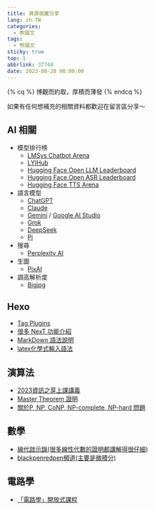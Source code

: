 ```yaml
---
title: 資源收藏分享
lang: zh-TW
categories:
  - 熊貓文
tags:
  - 熊貓文
sticky: true
top: 1
abbrlink: 37744
date: 2023-08-28 00:00:00
---
```

{% cq %}
博觀而約取，厚積而薄發
{% endcq %}
<!--more-->

如果有任何想補充的相關資料都歡迎在留言區分享～

## AI 相關

- 模型排行榜
  - [LMSys Chatbot Arena](https://chat.lmsys.org)
  - [LYIHub](https://lyihub.com)
  - [Hugging Face Open LLM Leaderboard](https://huggingface.co/spaces/open-llm-leaderboard/open_llm_leaderboard)
  - [Hugging Face Open ASR Leaderboard](https://huggingface.co/spaces/hf-audio/open_asr_leaderboard)
  - [Hugging Face TTS Arena](https://huggingface.co/spaces/TTS-AGI/TTS-Arena)
- 語言模型
  - [ChatGPT](https://chat.openai.com/)
  - [Claude](https://claude.ai/chats)
  - [Gemini](https://gemini.google.com/app) / [Google AI Studio](https://aistudio.google.com/)
  - [Grok](https://grok.com/)
  - [DeepSeek](https://chat.deekseek.com/)
  - [Pi](https://pi.ai/)
- 搜尋
  - [Perplexity AI](https://www.perplexity.ai)
- 生圖
  - [PixAI](https://pixai.art)
- 調高解析度
  - [Bigjpg](https://bigjpg.com/tw)

## Hexo

- [Tag Plugins](https://hexo.io/zh-tw/docs/tag-plugins.html)  
- [很多 NexT 功能介紹](https://zenreal.github.io/posts/44730)  
- [MarkDown 語法說明](https://markdown.tw)  
- [latex化學式輸入語法](https://mhchem.github.io/MathJax-mhchem/)  

## 演算法

- [2023資訊之芽上課講義](https://www.csie.ntu.edu.tw/~sprout/algo2023/)  
- [Master Theorem 證明](https://www.luogu.com/article/w3avh1ku)
- [關於P, NP, CoNP, NP-complete, NP-hard 問題](https://ycc.idv.tw/algorithm-complexity-theory.html)

## 數學

- [線代啟示錄(很多線性代數的證明都講解得很仔細)](https://ccjou.wordpress.com)  
- [blackpenredpen頻道(主要是微積分)](https://www.youtube.com/@blackpenredpen/playlists)  

## 電路學

- [「電路學」開放式課程](https://youtube.com/playlist?list=PL68D2uCy1WTMtp1m5TEJbKEt4kvlA4jLP&si=NQBGHekJpqliBYut)
